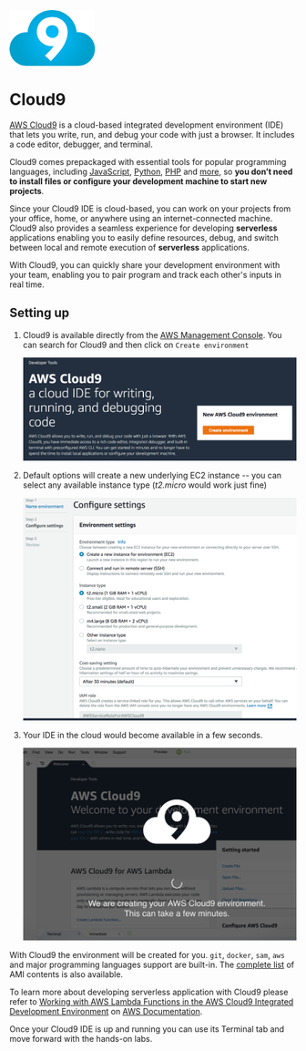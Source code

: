 ![Cloud9](images/cloud9.png)

# Cloud9

[AWS Cloud9](https://aws.amazon.com/cloud9/) is a cloud-based integrated development environment (IDE) that lets you write, run, and debug your code with just a browser. It includes a code editor, debugger, and terminal.

Cloud9 comes prepackaged with essential tools for popular programming languages, including [JavaScript](https://aws.amazon.com/developer/language/javascript/), [Python](https://aws.amazon.com/developer/language/python/), [PHP](https://aws.amazon.com/developer/language/php/) and [more](https://aws.amazon.com/developer/), so **you don’t need to install files or configure your development machine to start new projects**.

Since your Cloud9 IDE is cloud-based, you can work on your projects from your office, home, or anywhere using an internet-connected machine. Cloud9 also provides a seamless experience for developing **serverless** applications enabling you to easily define resources, debug, and switch between local and remote execution of **serverless** applications.

With Cloud9, you can quickly share your development environment with your team, enabling you to pair program and track each other's inputs in real time.

## Setting up

1. Cloud9 is available directly from the [AWS Management Console](https://console.aws.amazon.com/console/home). You can search for Cloud9 and then click on `Create environment`

    ![Cloud9 Environment Creation](images/cloud9-new.png)

2. Default options will create a new underlying EC2 instance -- you can select any available instance type (_t2.micro_ would work just fine)

    ![Cloud9 Environment Settings](images/cloud9-environment.png)

3. Your IDE in the cloud would become available in a few seconds.

    ![Cloud9 Launching](images/cloud9-launch.png)

With Cloud9 the environment will be created for you. `git`, `docker`, `sam`, `aws` and major programming languages support are built-in. The [complete list](https://docs.aws.amazon.com/cloud9/latest/user-guide/ami-contents.html) of AMI contents is also available.

To learn more about developing serverless application with Cloud9 please refer to [Working with AWS Lambda Functions in the AWS Cloud9 Integrated Development Environment](https://docs.aws.amazon.com/cloud9/latest/user-guide/lambda-functions.html?icmpid=docs_ac9_console_or_ide) on [AWS Documentation](https://aws.amazon.com/documentation/).

Once your Cloud9 IDE is up and running you can use its Terminal tab and move forward with the hands-on labs.